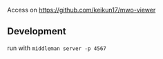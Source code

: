 Access on https://github.com/keikun17/mwo-viewer

Development
----

run with `middleman server -p 4567`
